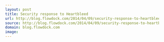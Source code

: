 ```yaml
---
layout: post
title: Security response to Heartbleed
url: http://blog.flowdock.com/2014/04/09/security-response-to-heartbleed/
source: http://blog.flowdock.com/2014/04/09/security-response-to-heartbleed/
domain: blog.flowdock.com
image: 
---
```


